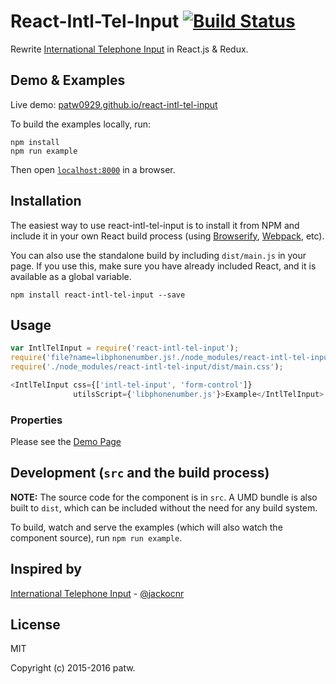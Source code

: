 # React-Intl-Tel-Input [![Build Status](https://travis-ci.org/patw0929/react-intl-tel-input.svg)](https://travis-ci.org/patw0929/react-intl-tel-input)

Rewrite [International Telephone Input](https://github.com/Bluefieldscom/intl-tel-input) in React.js & Redux.


## Demo & Examples

Live demo: [patw0929.github.io/react-intl-tel-input](http://patw0929.github.io/react-intl-tel-input/)

To build the examples locally, run:

```
npm install
npm run example
```

Then open [`localhost:8000`](http://localhost:8000) in a browser.


## Installation

The easiest way to use react-intl-tel-input is to install it from NPM and include it in your own React build process (using [Browserify](http://browserify.org), [Webpack](http://webpack.github.io/), etc).

You can also use the standalone build by including `dist/main.js` in your page. If you use this, make sure you have already included React, and it is available as a global variable.

```
npm install react-intl-tel-input --save
```


## Usage

```javascript
var IntlTelInput = require('react-intl-tel-input');
require('file?name=libphonenumber.js!./node_modules/react-intl-tel-input/dist/libphonenumber.js');
require('./node_modules/react-intl-tel-input/dist/main.css');

<IntlTelInput css={['intl-tel-input', 'form-control']}
              utilsScript={'libphonenumber.js'}>Example</IntlTelInput>
```

### Properties

Please see the [Demo Page](http://patw0929.github.io/react-intl-tel-input/)


## Development (`src` and the build process)

**NOTE:** The source code for the component is in `src`. A UMD bundle is also built to `dist`, which can be included without the need for any build system.

To build, watch and serve the examples (which will also watch the component source), run `npm run example`.

## Inspired by

[International Telephone Input](https://github.com/jackocnr/intl-tel-input) - [@jackocnr](https://github.com/jackocnr)

## License

MIT

Copyright (c) 2015-2016 patw.
